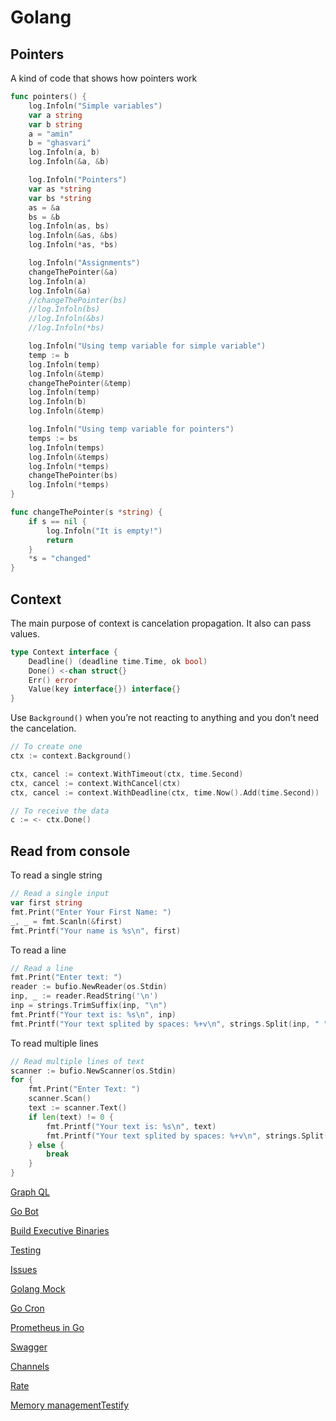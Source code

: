 # Golang

## Pointers

A kind of code that shows how pointers work

```go
func pointers() {
	log.Infoln("Simple variables")
	var a string
	var b string
	a = "amin"
	b = "ghasvari"
	log.Infoln(a, b)
	log.Infoln(&a, &b)

	log.Infoln("Pointers")
	var as *string
	var bs *string
	as = &a
	bs = &b
	log.Infoln(as, bs)
	log.Infoln(&as, &bs)
	log.Infoln(*as, *bs)

	log.Infoln("Assignments")
	changeThePointer(&a)
	log.Infoln(a)
	log.Infoln(&a)
	//changeThePointer(bs)
	//log.Infoln(bs)
	//log.Infoln(&bs)
	//log.Infoln(*bs)

	log.Infoln("Using temp variable for simple variable")
	temp := b
	log.Infoln(temp)
	log.Infoln(&temp)
	changeThePointer(&temp)
	log.Infoln(temp)
	log.Infoln(b)
	log.Infoln(&temp)

	log.Infoln("Using temp variable for pointers")
	temps := bs
	log.Infoln(temps)
	log.Infoln(&temps)
	log.Infoln(*temps)
	changeThePointer(bs)
	log.Infoln(*temps)
}

func changeThePointer(s *string) {
	if s == nil {
		log.Infoln("It is empty!")
		return
	}
	*s = "changed"
}
```

## Context

The main purpose of context is cancelation propagation. It also can pass values.

```go
type Context interface {
	Deadline() (deadline time.Time, ok bool)
	Done() <-chan struct{}
	Err() error
	Value(key interface{}) interface{}
}
```

Use `Background()` when you’re not reacting to anything and you don’t need the cancelation.

```go
// To create one 
ctx := context.Background()

ctx, cancel := context.WithTimeout(ctx, time.Second)
ctx, cancel := context.WithCancel(ctx)
ctx, cancel := context.WithDeadline(ctx, time.Now().Add(time.Second))

// To receive the data
c := <- ctx.Done()
```

## Read from console

To read a single string

```go
// Read a single input
var first string
fmt.Print("Enter Your First Name: ")
_, _ = fmt.Scanln(&first)
fmt.Printf("Your name is %s\n", first)
```

To read a line

```go
// Read a line
fmt.Print("Enter text: ")
reader := bufio.NewReader(os.Stdin)
inp, _ := reader.ReadString('\n')
inp = strings.TrimSuffix(inp, "\n")
fmt.Printf("Your text is: %s\n", inp)
fmt.Printf("Your text splited by spaces: %+v\n", strings.Split(inp, " "))
```

To read multiple lines

```go
// Read multiple lines of text
scanner := bufio.NewScanner(os.Stdin)
for {
	fmt.Print("Enter Text: ")
	scanner.Scan()
	text := scanner.Text()
	if len(text) != 0 {
		fmt.Printf("Your text is: %s\n", text)
		fmt.Printf("Your text splited by spaces: %+v\n", strings.Split(text, " "))
	} else {
		break
	}
}
```

[Graph QL](Golang%206689ba0756ed4037a87287477559b077/Graph%20QL%207ba83a0ba2fc43f4b9b27e02425edae1.md)

[Go Bot](Golang%206689ba0756ed4037a87287477559b077/Go%20Bot%20ad18f10048ea4a2889f82e96d63f0d30.md)

[Build Executive Binaries](Golang%206689ba0756ed4037a87287477559b077/Build%20Executive%20Binaries%20681597e561834612a6753b9d2b39ccb5.md)

[Testing](Golang%206689ba0756ed4037a87287477559b077/Testing%2016c6f49fe41548389887175c2bcbbcad.md)

[Issues](Golang%206689ba0756ed4037a87287477559b077/Issues%20f1a09bfa78de4bff91ef22c13248494c.md)

[Golang Mock](Golang%206689ba0756ed4037a87287477559b077/Golang%20Mock%20c1533e2c3c5e469f9a31228d180b62dd.md)

[Go Cron](Golang%206689ba0756ed4037a87287477559b077/Go%20Cron%2081e7592694be4a69bd8e4165de408c03.md)

[Prometheus in Go](Golang%206689ba0756ed4037a87287477559b077/Prometheus%20in%20Go%20962c05e3bc144363954dec5f85e3e1ac.md)

[Swagger](Golang%206689ba0756ed4037a87287477559b077/Swagger%208fac4be63b294891b7abdab80acf8a3c.md)

[Channels](Golang%206689ba0756ed4037a87287477559b077/Channels%2001dc2121e7c74181b389ce9fd2f41289.md)

[Rate](Golang%206689ba0756ed4037a87287477559b077/Rate%20ff6fe672b40b4823b66e34291fc561f7.md)

[Memory management](Golang%206689ba0756ed4037a87287477559b077/Memory%20management%20079a03f4a7934adc8e8513d3b9e4444b.md)[Testify](Golang%206689ba0756ed4037a87287477559b077/Testify%203f1e839a597441fd816a40069431be5f.md)
